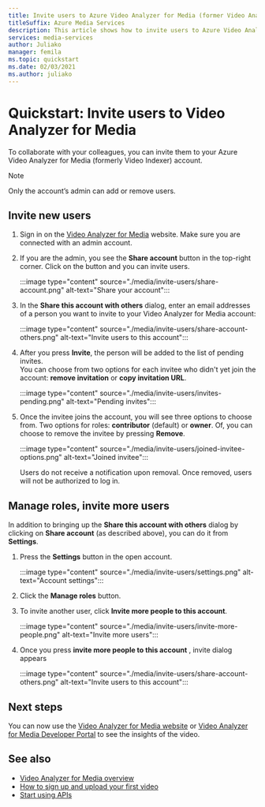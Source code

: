 ```yaml
---
title: Invite users to Azure Video Analyzer for Media (former Video Analyzer for Media) - Azure  
titleSuffix: Azure Media Services
description: This article shows how to invite users to Azure Video Analyzer for Media (former Video Analyzer for Media).
services: media-services
author: Juliako
manager: femila
ms.topic: quickstart
ms.date: 02/03/2021
ms.author: juliako
---
```


# Quickstart: Invite users to Video Analyzer for Media

To collaborate with your colleagues, you can invite them to your Azure Video Analyzer for Media (formerly Video Indexer) account. 

> [!NOTE]
> Only the account’s admin can add or remove users.

## Invite new users

1. Sign in on the [Video Analyzer for Media](https://www.videoindexer.ai/) website. Make sure you are connected with an admin account.
1. If you are the admin, you see the **Share account** button in the top-right corner. Click on the button and you can invite users. 

    :::image type="content" source="./media/invite-users/share-account.png" alt-text="Share your account":::
1. In the **Share this account with others** dialog, enter an email addresses of a person you want to invite to your Video Analyzer for Media account:

    :::image type="content" source="./media/invite-users/share-account-others.png" alt-text="Invite users to this account":::  
1. After you press **Invite**, the person will be added to the list of pending invites. <br/>You can choose from two options for each invitee who didn't yet join the account: **remove invitation** or **copy invitation URL**.

    :::image type="content" source="./media/invite-users/invites-pending.png" alt-text="Pending invites":::  
1. Once the invitee joins the account, you will see three options to choose from. Two options for roles: **contributor** (default) or **owner**. Of, you can choose to remove the invitee by pressing **Remove**.

    :::image type="content" source="./media/invite-users/joined-invitee-options.png" alt-text="Joined invitee":::  

    Users do not receive a notification upon removal. Once removed, users will not be authorized  to log in.

## Manage roles, invite more users

In addition to bringing up the **Share this account with others** dialog by clicking on **Share account** (as described above), you can do it from **Settings**.

1. Press the **Settings** button in the open account. 

    :::image type="content" source="./media/invite-users/settings.png" alt-text="Account settings":::  
1. Click the **Manage roles** button.
1. To invite another user,  click **Invite more people to this account**.

    :::image type="content" source="./media/invite-users/invite-more-people.png" alt-text="Invite more users":::  
1. Once you press **invite more people to this account** , invite dialog appears
 
    :::image type="content" source="./media/invite-users/share-account-others.png" alt-text="Invite users to this account":::  

## Next steps

You can now use the [Video Analyzer for Media website](video-indexer-view-edit.md) or [Video Analyzer for Media Developer Portal](video-indexer-use-apis.md) to see the insights of the video.

## See also

- [Video Analyzer for Media overview](video-indexer-overview.md)
- [How to sign up and upload your first video](video-indexer-get-started.md)
- [Start using APIs](video-indexer-use-apis.md)
